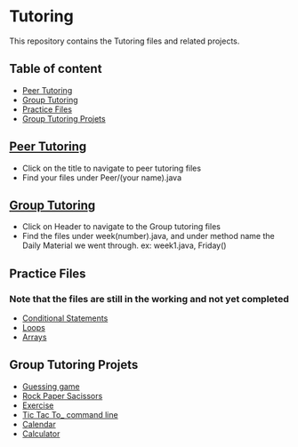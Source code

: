 # Tutoring
This repository contains the Tutoring files and related projects. 
## Table of content 
- [Peer Tutoring](#Peer-Tutoring)
- [Group Tutoring](#Group-Tutoring)
- [Practice Files](#Practice-Files)
- [Group Tutoring Projets](#Group-Tutoring-Projets)
  
## [Peer Tutoring](https://github.com/REAPERali00/Tutoring/tree/main/Tutoring/src/Peer)
- Click on the title to navigate to peer tutoring files 
- Find your files under Peer/(your name).java

## [Group Tutoring](https://github.com/REAPERali00/Tutoring/tree/main/Tutoring/src/Weekly)
- Click on Header to navigate to the Group tutoring files 
- Find the files under week(number).java, and under method name the Daily Material we went through. ex: week1.java, Friday()

## Practice Files
### Note that the files are still in the working and not yet completed
- [Conditional Statements](https://github.com/REAPERali00/Tutoring/blob/main/Tutoring/src/Practice/Conditional_statments.java)
- [Loops](https://github.com/REAPERali00/Tutoring/blob/main/Tutoring/src/Practice/Loops.java)
- [Arrays](https://github.com/REAPERali00/Tutoring/blob/main/Tutoring/src/Practice/Array_practice.java)

## Group Tutoring Projets
- [Guessing game](https://github.com/REAPERali00/Tutoring/blob/main/Tutoring/src/Weekly/Guessing_Game.java)
- [Rock Paper Sacissors](https://github.com/REAPERali00/Tutoring/blob/main/Tutoring/src/Weekly/RPS.java)
- [Exercise](https://github.com/REAPERali00/Tutoring/blob/main/Tutoring/src/Exercise/Exercise.java)
- [Tic Tac To_ command line](https://github.com/REAPERali00/Tutoring/blob/main/Tutoring/src/TicTacToe/TicTacToe.java)
- [Calendar](https://github.com/REAPERali00/Tutoring/tree/main/Calendar/src/Calendar)
- [Calculator](https://github.com/REAPERali00/Tutoring/blob/main/Tutoring/src/Calculator/Calculator.java)

